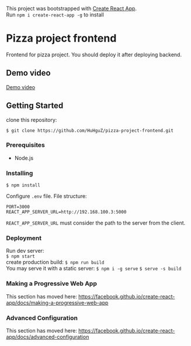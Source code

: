 This project was bootstrapped with [Create React App](https://github.com/facebook/create-react-app).<br>
Run ```npm i create-react-app -g``` to install

# Pizza project frontend

Frontend for pizza project. You should deploy it after deploying backend.

## Demo video

[Demo video](https://www.youtube.com/watch?v=e6HAkT03K2g&feature=youtu.be)

## Getting Started

clone this repository:

```
$ git clone https://github.com/HuHguZ/pizza-project-frontend.git
```

### Prerequisites

* Node.js

### Installing

```
$ npm install
```

Configure ```.env``` file. File structure:

```
PORT=3000
REACT_APP_SERVER_URL=http://192.168.100.3:5000
```
```REACT_APP_SERVER_URL``` must consider the path to the server from the client.

 ### Deployment
 
 Run dev server:<br>
 ```$ npm start```<br>
 create production build: ```$ npm run build```<br>
 You may serve it with a static server:
```$ npm i -g serve```
```$ serve -s build```


### Making a Progressive Web App

This section has moved here: https://facebook.github.io/create-react-app/docs/making-a-progressive-web-app

### Advanced Configuration

This section has moved here: https://facebook.github.io/create-react-app/docs/advanced-configuration

